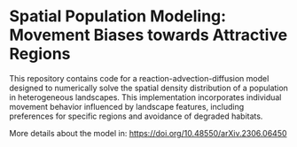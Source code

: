 # Spatial Population Modeling: Movement Biases towards Attractive Regions

This repository contains code for a reaction-advection-diffusion model designed to numerically solve the spatial density distribution of a population in heterogeneous landscapes. This implementation incorporates individual movement behavior influenced by landscape features, including preferences for specific regions and avoidance of degraded habitats.

More details about the model in:
https://doi.org/10.48550/arXiv.2306.06450
